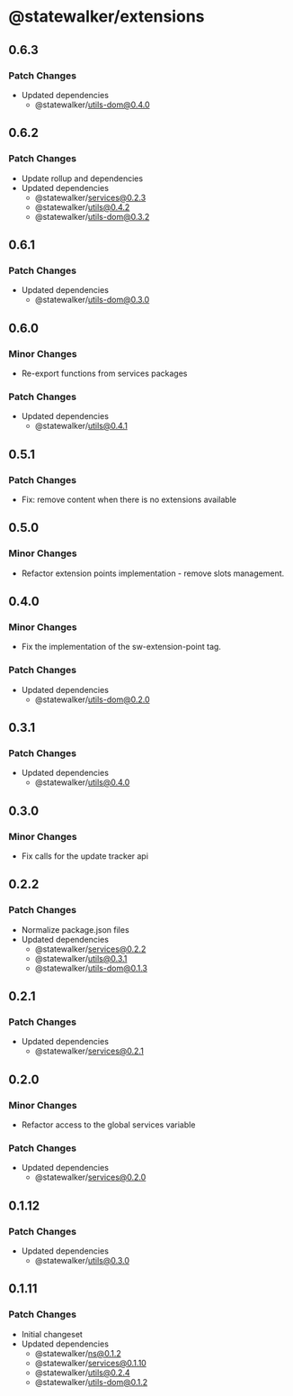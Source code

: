 # @statewalker/extensions

## 0.6.3

### Patch Changes

- Updated dependencies
  - @statewalker/utils-dom@0.4.0

## 0.6.2

### Patch Changes

- Update rollup and dependencies
- Updated dependencies
  - @statewalker/services@0.2.3
  - @statewalker/utils@0.4.2
  - @statewalker/utils-dom@0.3.2

## 0.6.1

### Patch Changes

- Updated dependencies
  - @statewalker/utils-dom@0.3.0

## 0.6.0

### Minor Changes

- Re-export functions from services packages

### Patch Changes

- Updated dependencies
  - @statewalker/utils@0.4.1

## 0.5.1

### Patch Changes

- Fix: remove content when there is no extensions available

## 0.5.0

### Minor Changes

- Refactor extension points implementation - remove slots management.

## 0.4.0

### Minor Changes

- Fix the implementation of the sw-extension-point tag.

### Patch Changes

- Updated dependencies
  - @statewalker/utils-dom@0.2.0

## 0.3.1

### Patch Changes

- Updated dependencies
  - @statewalker/utils@0.4.0

## 0.3.0

### Minor Changes

- Fix calls for the update tracker api

## 0.2.2

### Patch Changes

- Normalize package.json files
- Updated dependencies
  - @statewalker/services@0.2.2
  - @statewalker/utils@0.3.1
  - @statewalker/utils-dom@0.1.3

## 0.2.1

### Patch Changes

- Updated dependencies
  - @statewalker/services@0.2.1

## 0.2.0

### Minor Changes

- Refactor access to the global services variable

### Patch Changes

- Updated dependencies
  - @statewalker/services@0.2.0

## 0.1.12

### Patch Changes

- Updated dependencies
  - @statewalker/utils@0.3.0

## 0.1.11

### Patch Changes

- Initial changeset
- Updated dependencies
  - @statewalker/ns@0.1.2
  - @statewalker/services@0.1.10
  - @statewalker/utils@0.2.4
  - @statewalker/utils-dom@0.1.2
